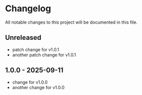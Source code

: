 # Changelog

All notable changes to this project will be documented in this file.

## Unreleased

- patch change for v1.0.1
- another patch change for v1.0.1

## 1.0.0 - 2025-09-11

- change for v1.0.0
- another change for v1.0.0